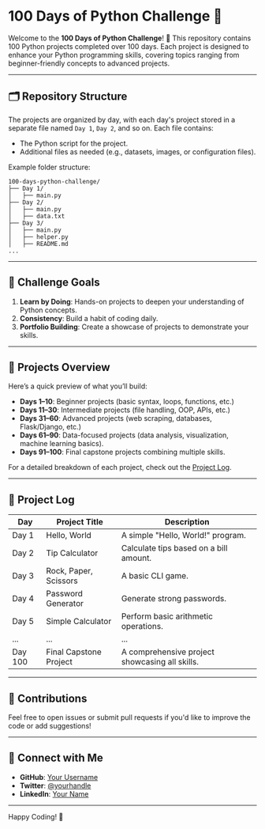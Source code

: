 # 100 Days of Python Challenge 🚀

Welcome to the **100 Days of Python Challenge**! 🎉 This repository contains 100 Python projects completed over 100 days. Each project is designed to enhance your Python programming skills, covering topics ranging from beginner-friendly concepts to advanced projects.

---

## 🗂 Repository Structure

The projects are organized by day, with each day's project stored in a separate file named `Day 1`, `Day 2`, and so on. Each file contains:
- The Python script for the project.
- Additional files as needed (e.g., datasets, images, or configuration files).

Example folder structure:
```
100-days-python-challenge/
├── Day 1/
│   ├── main.py
├── Day 2/
│   ├── main.py
│   ├── data.txt
├── Day 3/
│   ├── main.py
│   ├── helper.py
│   ├── README.md
...
```

---

## 🧠 Challenge Goals
1. **Learn by Doing**: Hands-on projects to deepen your understanding of Python concepts.
2. **Consistency**: Build a habit of coding daily.
3. **Portfolio Building**: Create a showcase of projects to demonstrate your skills.

---

## 📜 Projects Overview

Here’s a quick preview of what you’ll build:
- **Days 1–10**: Beginner projects (basic syntax, loops, functions, etc.)
- **Days 11–30**: Intermediate projects (file handling, OOP, APIs, etc.)
- **Days 31–60**: Advanced projects (web scraping, databases, Flask/Django, etc.)
- **Days 61–90**: Data-focused projects (data analysis, visualization, machine learning basics).
- **Days 91–100**: Final capstone projects combining multiple skills.

For a detailed breakdown of each project, check out the [Project Log](#📑-project-log).

---

## 📑 Project Log

| Day  | Project Title               | Description                                   |
|------|-----------------------------|-----------------------------------------------|
| Day 1 | Hello, World               | A simple "Hello, World!" program.            |
| Day 2 | Tip Calculator             | Calculate tips based on a bill amount.       |
| Day 3 | Rock, Paper, Scissors      | A basic CLI game.                            |
| Day 4 | Password Generator         | Generate strong passwords.                   |
| Day 5 | Simple Calculator          | Perform basic arithmetic operations.         |
| ...  | ...                         | ...                                           |
| Day 100 | Final Capstone Project    | A comprehensive project showcasing all skills.|

---

## 🤝 Contributions

Feel free to open issues or submit pull requests if you'd like to improve the code or add suggestions!

---

## 🔗 Connect with Me

- **GitHub**: [Your Username](https://github.com/Ravik0)
- **Twitter**: [@yourhandle](https://twitter.com/dripexcode)
- **LinkedIn**: [Your Name](www.linkedin.com/in/ravi-kumar-b74a14247)

---

Happy Coding! 🚀
```

